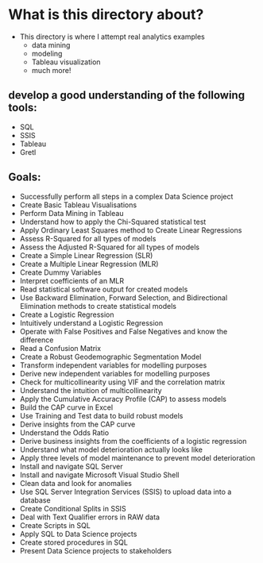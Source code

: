 # What is this directory about?
- This directory is where I attempt real analytics examples
    - data mining
    - modeling
    - Tableau visualization
    - much more!


## develop a good understanding of the following tools:
- SQL
- SSIS
- Tableau
- Gretl

## Goals:
- Successfully perform all steps in a complex Data Science project
- Create Basic Tableau Visualisations
- Perform Data Mining in Tableau
- Understand how to apply the Chi-Squared statistical test
- Apply Ordinary Least Squares method to Create Linear Regressions
- Assess R-Squared for all types of models
- Assess the Adjusted R-Squared for all types of models
- Create a Simple Linear Regression (SLR)
- Create a Multiple Linear Regression (MLR)
- Create Dummy Variables
- Interpret coefficients of an MLR
- Read statistical software output for created models
- Use Backward Elimination, Forward Selection, and Bidirectional Elimination methods to create statistical models
- Create a Logistic Regression
- Intuitively understand a Logistic Regression
- Operate with False Positives and False Negatives and know the difference
- Read a Confusion Matrix
- Create a Robust Geodemographic Segmentation Model
- Transform independent variables for modelling purposes
- Derive new independent variables for modelling purposes
- Check for multicollinearity using VIF and the correlation matrix
- Understand the intuition of multicollinearity
- Apply the Cumulative Accuracy Profile (CAP) to assess models
- Build the CAP curve in Excel
- Use Training and Test data to build robust models
- Derive insights from the CAP curve
- Understand the Odds Ratio
- Derive business insights from the coefficients of a logistic regression
- Understand what model deterioration actually looks like
- Apply three levels of model maintenance to prevent model deterioration
- Install and navigate SQL Server
- Install and navigate Microsoft Visual Studio Shell
- Clean data and look for anomalies
- Use SQL Server Integration Services (SSIS) to upload data into a database
- Create Conditional Splits in SSIS
- Deal with Text Qualifier errors in RAW data
- Create Scripts in SQL
- Apply SQL to Data Science projects
- Create stored procedures in SQL
- Present Data Science projects to stakeholders


